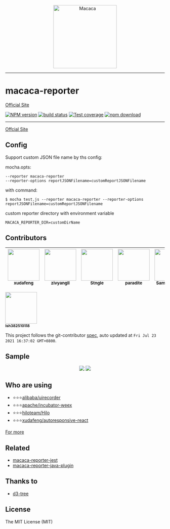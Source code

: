 <p align="center">
  <a href="//macacajs.github.io">
    <img
      alt="Macaca"
      src="https://macacajs.github.io/macaca-logo/svg/monkey.svg"
      width="200"
    />
  </a>
</p>

---

# macaca-reporter

[Official Site](//macacajs.github.io/macaca-reporter/)

[![NPM version][npm-image]][npm-url]
[![build status][travis-image]][travis-url]
[![Test coverage][coveralls-image]][coveralls-url]
[![npm download][download-image]][download-url]

[npm-image]: https://img.shields.io/npm/v/macaca-reporter.svg
[npm-url]: https://npmjs.org/package/macaca-reporter
[travis-image]: https://travis-ci.com/macacajs/macaca-reporter.svg
[travis-url]: https://travis-ci.com/macacajs/macaca-reporter
[coveralls-image]: https://img.shields.io/coveralls/macacajs/macaca-reporter.svg
[coveralls-url]: https://coveralls.io/r/macacajs/macaca-reporter?branch=master
[download-image]: https://img.shields.io/npm/dm/macaca-reporter.svg
[download-url]: https://npmjs.org/package/macaca-reporter

---

[Offcial Site](//macacajs.github.io/macaca-reporter)

## Config

Support custom JSON file name by ths config:

mocha.opts:
```
--reporter macaca-reporter
--reporter-options reportJSONFilename=customReportJSONFilename
```

with command:
```
$ mocha test.js --reporter macaca-reporter --reporter-options reportJSONFilename=customReportJSONFilename
```

custom reporter directory with environment variable
```
MACACA_REPORTER_DIR=customDirName
```

<!-- GITCONTRIBUTOR_START -->

## Contributors

|[<img src="https://avatars.githubusercontent.com/u/1011681?v=4" width="100px;"/><br/><sub><b>xudafeng</b></sub>](https://github.com/xudafeng)<br/>|[<img src="https://avatars.githubusercontent.com/u/11460601?v=4" width="100px;"/><br/><sub><b>zivyangll</b></sub>](https://github.com/zivyangll)<br/>|[<img src="https://avatars.githubusercontent.com/u/18617837?v=4" width="100px;"/><br/><sub><b>Stngle</b></sub>](https://github.com/Stngle)<br/>|[<img src="https://avatars.githubusercontent.com/u/1209810?v=4" width="100px;"/><br/><sub><b>paradite</b></sub>](https://github.com/paradite)<br/>|[<img src="https://avatars.githubusercontent.com/u/8198256?v=4" width="100px;"/><br/><sub><b>SamuelZhaoY</b></sub>](https://github.com/SamuelZhaoY)<br/>|[<img src="https://avatars.githubusercontent.com/u/24653016?v=4" width="100px;"/><br/><sub><b>amosnothing</b></sub>](https://github.com/amosnothing)<br/>|
| :---: | :---: | :---: | :---: | :---: | :---: |
[<img src="https://avatars.githubusercontent.com/u/15245618?v=4" width="100px;"/><br/><sub><b>lsh382510118</b></sub>](https://github.com/lsh382510118)<br/>

This project follows the git-contributor [spec](https://github.com/xudafeng/git-contributor), auto updated at `Fri Jul 23 2021 16:37:02 GMT+0800`.

<!-- GITCONTRIBUTOR_END -->

## Sample

<div align="center">
  <img src="https://macacajs.github.io/macaca-reporter/assets/6d308bd9gy1fivuatxep5j21kw13dgs6.jpg" />
  <img src="https://macacajs.github.io/macaca-reporter/assets/6d308bd9gy1fivtfos9r5j21kw130af7.jpg" />
</div>

## Who are using

- ⭐⭐⭐[alibaba/uirecorder](//github.com/alibaba/uirecorder)
- ⭐⭐⭐[apache/incubator-weex](//github.com/apache/incubator-weex)
- ⭐⭐⭐[hiloteam/Hilo](//github.com/hiloteam/Hilo)
- ⭐⭐⭐[xudafeng/autoresponsive-react](//github.com/xudafeng/autoresponsive-react)

[For more](//github.com/macacajs/macaca-reporter/network/dependents)

## Related

- [macaca-reporter-jest](https://github.com/macacajs/macaca-reporter-jest)
- [macaca-reporter-java-plugin](https://github.com/macacajs/macaca-reporter-java-plugin)

## Thanks to

- [d3-tree](//github.com/zhuyali/d3-tree)

## License

The MIT License (MIT)

